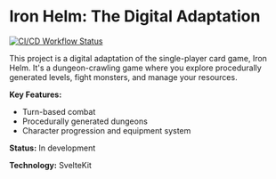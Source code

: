 # Iron Helm: The Digital Adaptation

[![CI/CD Workflow Status](https://github.com/Akidi/iron-helm/actions/workflows/ci-cd.yml/badge.svg)](https://github.com/Akidi/iron-helm/actions/workflows/ci-cd.yml)

This project is a digital adaptation of the single-player card game, Iron Helm. It's a dungeon-crawling game where you explore procedurally generated levels, fight monsters, and manage your resources.

**Key Features:**

* Turn-based combat
* Procedurally generated dungeons
* Character progression and equipment system

**Status:** In development

**Technology:** SvelteKit
